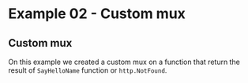 # Example 02 - Custom mux

## Custom mux

On this example we created a custom mux on a function that return the result of `SayHelloName` function or `http.NotFound`.
